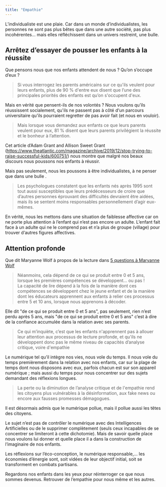 ```yaml
---
title: "Empathie"
---
```



L’individualiste est une plaie. Car dans un monde d’individualistes, les personnes ne sont pas plus bêtes que dans une autre société, pas plus incohérentes… mais elles réfléchissent dans un univers restreint, une bulle.

## Arrêtez d’essayer de pousser les enfants à la réussite

Que pensons nous que nos enfants attendent de nous ? Qu’on s’occupe d’eux ?

> Si vous interrogez les parents américains sur ce qu'ils veulent pour leurs enfants, plus de 90 % d'entre eux disent que l’une des principales priorités des enfants est qu’on s'occupent d'eux.

Mais en vérité que pensent-ils de nos volontés ? Nous voulons qu’ils réussissent socialement, qu'ils ne passent pas à côté d‘un parcours universitaire qu’ils pourraient regretter de pas avoir fait (et nous en vouloir).

> Mais lorsque vous demandez aux enfants ce que leurs parents veulent pour eux, 81 % disent que leurs parents privilégient la réussite et le bonheur à l’attention.

Cet article d’Adam Grant and Allison Sweet Grant (<https://www.theatlantic.com/magazine/archive/2019/12/stop-trying-to-raise-successful-kids/600751/>) nous montre que malgré nos beaux discours nous poussons nos enfants à réussir.

Mais pas seulement, nous les poussons à être individualistes, à ne penser que dans une bulle .

> Les psychologues constatent que les enfants nés après 1995 sont tout aussi susceptibles que leurs prédécesseurs de croire que d’autres personnes éprouvant des difficultés devraient être aidées, mais ils se sentent moins responsables personnellement d’agir eux-mêmes.

En vérité, nous les mettons dans une situation de faiblesse affective car on ne porte plus attention à l’enfant qui n’est pas encore un adulte. L’enfant fait face à un adulte qui ne le comprend pas et n’a plus de groupe (village) pour trouver d‘autres figures affectives.

## Attention profonde

Que dit Maryanne Wolf à propos de la lecture dans [5 questions à Maryanne Wolf](https://cnnumerique.fr/5-questions-maryanne-wolf-nous-devons-comprendre-ce-que-fait-chaque-technologie-et-etre-capables-de)

> Néanmoins, cela dépend de ce qui se produit entre 0 et 5 ans, lorsque les premières compétences se développent... ou pas !  
La capacité de lire dépend à la fois de la manière dont ces compétences se développent chez le jeune enfant et de la manière dont les éducateurs apprennent aux enfants à relier ces processus entre 5 et 10 ans, lorsque nous apprenons à décoder.

Elle dit "de ce qui se produit entre 0 et 5 ans", pas seulement, rien n’est perdu après 5 ans, mais "de ce qui se produit entre 0 et 5 ans" c’est à dire de la confiance accumulée dans la relation avec ses parents.

> Ce qui m’inquiète, c’est que les enfants n'apprennent pas à allouer leur attention aux processus de lecture profonde, et qu'ils ne développent donc pas le même niveau de capacités d’analyse critique, voire d'empathie

Le numérique tel qu’il intègre nos vies, nous vole du temps. Il nous vole du temps premièrement dans la relation avec nos enfants, car sur la plage de temps dont nous disposons avec eux, parfois chacun est sur son appareil numérique ; mais aussi du temps pour nous concentrer sur des sujets demandant des réflexions longues.

> La perte ou la diminution de l’analyse critique et de l'empathie rend les citoyens plus vulnérables à la désinformation, aux fake news ou encore aux fausses promesses démagogues.

Il est désormais admis que le numérique pollue, mais il pollue aussi les têtes des citoyens.

Le sujet n’est pas de contrôler le numérique avec des Intelligences Artificielles ou de le supprimer complètement (seuls ceux incapables de se concentrer se limiteront à cette dichotomie). Mais de savoir quelle place nous voulons lui donner et quelle place il a dans la construction de l’imaginaire de nos enfants.

Les réflexions sur l’éco-conception, le numérique responsable,… les économies d’énergie sont, soit vidées de leur objectif initial, soit se transforment en combats partisans.

Regardons nos enfants dans les yeux pour réinterroger ce que nous sommes devenus. Retrouver de l’empathie pour nous même et les autres.



